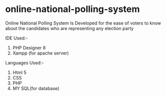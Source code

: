 # online-national-polling-system
Online National Polling System Is Developed for the ease of voters to know about the candidates who are representing any election party


IDE Used:-

1) PHP Designer 8
2) Xampp (for apache server)

Languages Used:-

1) Html 5
2) CSS
3) PHP
4) MY SQL(for database)
